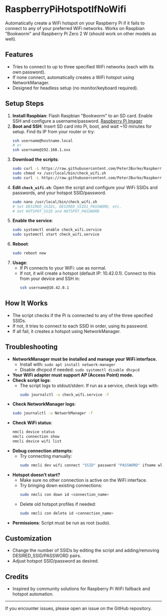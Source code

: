 # RaspberryPiHotspotIfNoWifi

Automatically create a WiFi hotspot on your Raspberry Pi if it fails to connect to any of your preferred WiFi networks. Works on Raspbian "Bookworm" and Raspberry Pi Zero 2 W (should work on other models as well).

## Features
- Tries to connect to up to three specified WiFi networks (each with its own password).
- If none connect, automatically creates a WiFi hotspot using NetworkManager.
- Designed for headless setup (no monitor/keyboard required).

## Setup Steps
1. **Install Raspbian**: Flash Raspbian "Bookworm" to an SD card. Enable SSH and configure a username/password. [Raspberry Pi Imager](https://www.raspberrypi.com/software/)
2. **Boot and SSH**: Insert SD card into Pi, boot, and wait ~10 minutes for setup. Find its IP from your router or try:
   ```sh
   ssh username@hostname.local
   # or
   ssh username@192.168.1.xxx
   ```
3. **Download the scripts**:
   ```sh
   sudo curl -L https://raw.githubusercontent.com/PeterJBurke/RaspberryPiHotspotIfNoWifi/refs/heads/main/check_wifi.sh | sudo tee /usr/local/bin/check_wifi.sh > /dev/null
   sudo chmod +x /usr/local/bin/check_wifi.sh
   sudo curl -L https://raw.githubusercontent.com/PeterJBurke/RaspberryPiHotspotIfNoWifi/refs/heads/main/check_wifi.service | sudo tee /etc/systemd/system/check_wifi.service > /dev/null
   ```
4. **Edit `check_wifi.sh`**: Open the script and configure your WiFi SSIDs and passwords, and your hotspot SSID/password.
   ```sh
   sudo nano /usr/local/bin/check_wifi.sh
   # Set DESIRED_SSID1, DESIRED_SSID1_PASSWORD, etc.
   # Set HOTSPOT_SSID and HOTSPOT_PASSWORD
   ```
5. **Enable the service**:
   ```sh
   sudo systemctl enable check_wifi.service
   sudo systemctl start check_wifi.service
   ```
6. **Reboot**:
   ```sh
   sudo reboot now
   ```
7. **Usage**:
   - If Pi connects to your WiFi: use as normal.
   - If not, it will create a hotspot (default IP: 10.42.0.1). Connect to this from your device and SSH in:
     ```sh
     ssh username@10.42.0.1
     ```

## How It Works
- The script checks if the Pi is connected to any of the three specified SSIDs.
- If not, it tries to connect to each SSID in order, using its password.
- If all fail, it creates a hotspot using NetworkManager.

## Troubleshooting
- **NetworkManager must be installed and manage your WiFi interface.**
  - Install with: `sudo apt install network-manager`
  - Disable dhcpcd if needed: `sudo systemctl disable dhcpcd`
- **Your WiFi adapter must support AP (Access Point) mode.**
- **Check script logs**:
  - The script logs to stdout/stderr. If run as a service, check logs with:
    ```sh
    sudo journalctl -u check_wifi.service -f
    ```
- **Check NetworkManager logs**:
    ```sh
    sudo journalctl -u NetworkManager -f
    ```
- **Check WiFi status**:
    ```sh
    nmcli device status
    nmcli connection show
    nmcli device wifi list
    ```
- **Debug connection attempts**:
    - Try connecting manually:
      ```sh
      sudo nmcli dev wifi connect "SSID" password "PASSWORD" ifname wlan0
      ```
- **Hotspot doesn’t start?**
    - Make sure no other connection is active on the WiFi interface.
    - Try bringing down existing connections:
      ```sh
      sudo nmcli con down id <connection_name>
      ```
    - Delete old hotspot profiles if needed:
      ```sh
      sudo nmcli con delete id <connection_name>
      ```
- **Permissions**: Script must be run as root (sudo).

## Customization
- Change the number of SSIDs by editing the script and adding/removing DESIRED_SSID/PASSWORD pairs.
- Adjust hotspot SSID/password as desired.

## Credits
- Inspired by community solutions for Raspberry Pi WiFi fallback and hotspot automation.

---

If you encounter issues, please open an issue on the GitHub repository.
